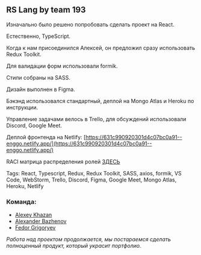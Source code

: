 ## RS Lang by team 193

Изначально было решено попробовать сделать проект на React.

Естественно, TypeScript.

Когда к нам присоединился Алексей, он предложил сразу использовать Redux Toolkit.

Для валидации форм использовали formik.

Стили собраны на SASS.

Дизайн выполнен в Figma.

Бэкэнд использовался стандартный, деплой на Mongo Atlas и Heroku по инструкции.

Управление задачами велось в Trello, для обсуждений использовали Discord, Google Meet.

Деплой фронтенда на Netlify: [https://631c990920301d4c07bc0a91--enggo.netlify.app/](https://631c990920301d4c07bc0a91--enggo.netlify.app/)

RACI матрица распределения ролей [ЗДЕСЬ](https://docs.google.com/spreadsheets/d/1bdUex6ZPry3USu8P65yhpg_mTUidSpZlHV6Hf2gjX40/edit?usp=sharing)

Tags: React, Typescript, Redux, Redux Toolkit, SASS, axios, formik, VS Code, WebStorm, Trello, Discord, Figma, Google Meet, Mongo Atlas, Heroku, Netlify

### Команда:

- [Alexey Khazan](https://github.com/KhazanAlexey)
- [Alexander Bazhenov](https://github.com/alexbazhen)
- [Fedor Grigoryev](https://github.com/tedgregory)

_Работа над проектом продолжается, мы постараемся сделать полноценный продукт, который украсит портфолио._
